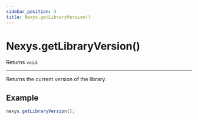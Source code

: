 ```yaml
---
sidebar_position: 4
title: Nexys.getLibraryVersion()
---
```


# Nexys.getLibraryVersion()

Returns `void`.

---

Returns the current version of the library.

## Example

```javascript
nexys.getLibraryVersion();
```
